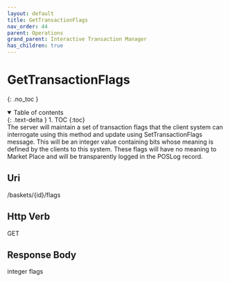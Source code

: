 ```yaml
---
layout: default
title: GetTransactionFlags
nav_order: 44
parent: Operations
grand_parent: Interactive Transaction Manager
has_children: true
---
```


# GetTransactionFlags
{: .no_toc }
<details open markdown="block">
  <summary>
    Table of contents
  </summary>
  {: .text-delta }
1. TOC
{:toc}
</details>
The server will maintain a set of transaction flags that the client
system can interrogate using this method and update using
SetTransactionFlags message. This will be an integer value containing
bits whose meaning is defined by the clients to this system. These flags
will have no meaning to Market Place and will be transparently logged in
the POSLog record.

## Uri
/baskets/{id}/flags

## Http Verb
GET

## Response Body
integer flags
